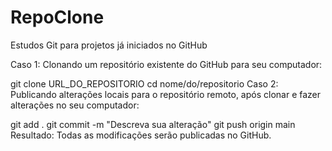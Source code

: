 # RepoClone
Estudos Git para projetos já iniciados no GitHub

Caso 1: Clonando um repositório existente do GitHub para seu computador:

  git clone URL_DO_REPOSITORIO
  cd nome/do/repositorio
Caso 2: Publicando alterações locais para o repositório remoto, após clonar e fazer alterações no seu computador:

  git add .
  git commit -m "Descreva sua alteração"
  git push origin main Resultado: Todas as modificações serão publicadas no GitHub.
